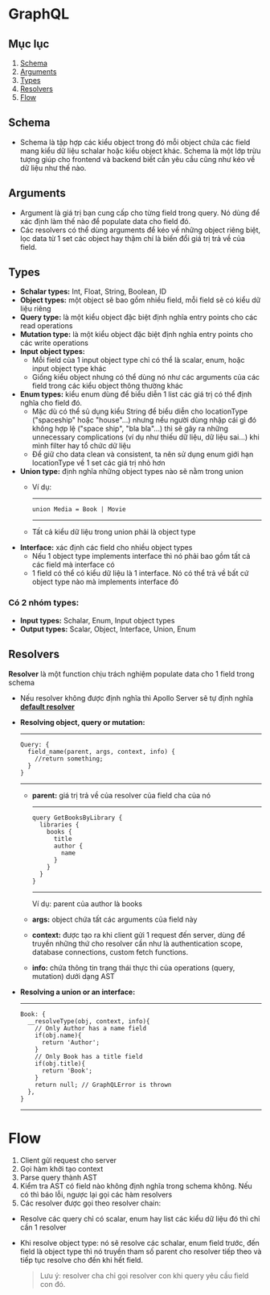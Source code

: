 # GraphQL
## Mục lục
  1. [Schema](#schema)
  2. [Arguments](#arguments)
  3. [Types](#types)
  4. [Resolvers](#resolvers)
  5. [Flow](#flow)
## Schema
* Schema là tập hợp các kiểu object trong đó mỗi object chứa các field mang kiểu dữ liệu schalar hoặc kiểu object khác. Schema là một lớp trừu tượng giúp cho frontend và backend biết cần yêu cầu cũng như kéo về dữ liệu như thế nào.
## Arguments
* Argument là giá trị bạn cung cấp cho từng field trong query. Nó dùng để xác định làm thế nào để populate data cho field đó.
* Các resolvers có thể dùng arguments để kéo về những object riêng biệt, lọc data từ 1 set các object hay thậm chí là biến đổi giá trị trả về của field.
## Types
* **Schalar types:** Int, Float, String, Boolean, ID
* **Object types:**  một object sẽ bao gồm nhiều field, mỗi field sẽ có kiểu dữ liệu riêng
* **Query type:** là một kiểu object đặc biệt định nghĩa entry points cho các read operations
* **Mutation type:** là một kiểu object đặc biệt định nghĩa entry points cho các write operations
* **Input object types:**
  * Mỗi field của 1 input object type chỉ có thể là scalar, enum, hoặc input object type khác
  * Giống kiểu object nhưng có thể dùng nó như các arguments của các field trong các kiểu object thông thường khác
* **Enum types:** kiểu enum dùng để biểu diễn 1 list các giá trị có thể định nghĩa cho field đó.
  * Mặc dù có thể sủ dụng kiểu String để biểu diễn cho locationType ("spaceship" hoặc "house"...) nhưng nếu người dùng nhập cái gì đó không hợp lệ ("space ship", "bla bla"...) thì sẽ gây ra những unnecessary complications (ví dụ như thiếu dữ liệu, dữ liệu sai...) khi mình filter hay tổ chức dữ liệu
  * Để giữ cho data clean và consistent, ta nên sử dụng enum giới hạn locationType về 1 set các giá trị nhỏ hơn
* **Union type:** định nghĩa những object types nào sẽ nằm trong union
  * Ví dụ:
  
    ---

        union Media = Book | Movie

    ---
  * Tất cả kiểu dữ liệu trong union phải là object type
* **Interface:** xác định các field cho nhiều object types
  * Nếu 1 object type implements interface thì nó phải bao gồm tất cả các field mà interface có
  * 1 field có thể có kiểu dữ liệu là 1 interface. Nó có thể trả về bất cứ object type nào mà implements interface đó
### Có 2 nhóm types:
* **Input types:** Schalar, Enum, Input object types
* **Output types:** Scalar, Object, Interface, Union, Enum
## Resolvers
**Resolver** là một function chịu trách nghiệm populate data cho 1 field trong schema
* Nếu resolver không được định nghĩa thì Apollo Server sẽ tự định nghĩa **[default resolver](https://www.apollographql.com/docs/apollo-server/data/resolvers#default-resolvers)**
* **Resolving object, query or mutation:**

  ---
      Query: {
        field_name(parent, args, context, info) {  
          //return something;  
        }
      }

  ---
  * **parent:** giá trị trả về của resolver của field cha của nó
    
    ---

        query GetBooksByLibrary {  
          libraries {  
            books {  
              title  
              author {  
                name  
              }  
            }  
          }  
        }  

    ---
    Ví dụ: parent của author là books
  * **args:** object chứa tất các arguments của field này
  * **context:** được tạo ra khi client gửi 1 request đến server, dùng để truyền những thứ cho resolver cần như là authentication scope, database connections, custom fetch functions.
  * **info:** chứa thông tin trạng thái thực thi của operations (query, mutation) dưới dạng AST
* **Resolving a union or an interface:**

  ---

      Book: {
        __resolveType(obj, context, info){
          // Only Author has a name field
          if(obj.name){
            return 'Author';
          }
          // Only Book has a title field
          if(obj.title){
            return 'Book';
          }
          return null; // GraphQLError is thrown
        },
      }

  ---
# Flow
1. Client gửi request cho server
2. Gọi hàm khởi tạo context
3. Parse query thành AST
4. Kiểm tra AST có field nào không định nghĩa trong schema không. Nếu có thì báo lỗi, ngược lại gọi các hàm resolvers
5. Các resolver được gọi theo resolver chain:
  * Resolve các query chỉ có scalar, enum hay list các kiểu dữ liệu đó thì chỉ cần 1 resolver
  * Khi resolve object type: nó sẽ resolve các schalar, enum field trước, đến field là object type thì nó truyền tham số parent cho resolver tiếp theo và tiếp tục resolve cho đến khi hết field.
  
    >Lưu ý: resolver cha chỉ gọi resolver con khi query yêu cầu field con đó.